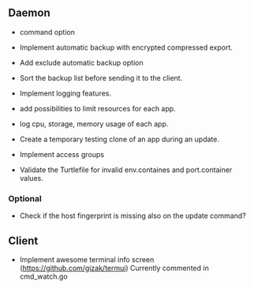 ## Daemon

* command option
* Implement automatic backup with encrypted compressed export.
* Add exclude automatic backup option

* Sort the backup list before sending it to the client.
* Implement logging features.
* add possibilities to limit resources for each app.
* log cpu, storage, memory usage of each app.
* Create a temporary testing clone of an app during an update.
* Implement access groups
* Validate the Turtlefile for invalid env.containes and port.container values.

### Optional
* Check if the host fingerprint is missing also on the update command?



## Client

* Implement awesome terminal info screen (https://github.com/gizak/termui)
  Currently commented in cmd_watch.go